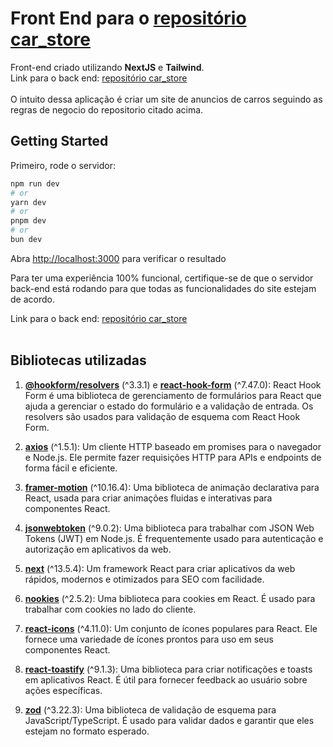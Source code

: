 # Front End para o [repositório car_store]([https://](https://github.com/rafaelntom/final_project_car_store))

Front-end criado utilizando **NextJS** e **Tailwind**.
<br>
Link para o back end: [repositório car_store]([https://](https://github.com/rafaelntom/final_project_car_store))
<br>
<br>
O intuito dessa aplicação é criar um site de anuncios de carros seguindo as regras de negocio do repositorio citado acima.

## Getting Started

Primeiro, rode o servidor:

```bash
npm run dev
# or
yarn dev
# or
pnpm dev
# or
bun dev
```

Abra [http://localhost:3000](http://localhost:3000) para verificar o resultado

Para ter uma experiência 100% funcional, certifique-se de que o servidor back-end está rodando para que todas as funcionalidades do site estejam de acordo.

Link para o back end: [repositório car_store]([https://](https://github.com/rafaelntom/final_project_car_store))
<br>
<br>


## Bibliotecas utilizadas

1. **[@hookform/resolvers](https://react-hook-form.com/get-started#TypeScript)** (^3.3.1) e **[react-hook-form](https://react-hook-form.com/)** (^7.47.0): React Hook Form é uma biblioteca de gerenciamento de formulários para React que ajuda a gerenciar o estado do formulário e a validação de entrada. Os resolvers são usados para validação de esquema com React Hook Form.

2. **[axios](https://axios-http.com/)** (^1.5.1): Um cliente HTTP baseado em promises para o navegador e Node.js. Ele permite fazer requisições HTTP para APIs e endpoints de forma fácil e eficiente.

3. **[framer-motion](https://www.framer.com/api/motion/)** (^10.16.4): Uma biblioteca de animação declarativa para React, usada para criar animações fluidas e interativas para componentes React.

4. **[jsonwebtoken](https://github.com/auth0/node-jsonwebtoken)** (^9.0.2): Uma biblioteca para trabalhar com JSON Web Tokens (JWT) em Node.js. É frequentemente usado para autenticação e autorização em aplicativos da web.

5. **[next](https://nextjs.org/)** (^13.5.4): Um framework React para criar aplicativos da web rápidos, modernos e otimizados para SEO com facilidade.

6. **[nookies](https://github.com/maticzav/nookies)** (^2.5.2): Uma biblioteca para cookies em React. É usado para trabalhar com cookies no lado do cliente.

7. **[react-icons](https://react-icons.github.io/react-icons/)** (^4.11.0): Um conjunto de ícones populares para React. Ele fornece uma variedade de ícones prontos para uso em seus componentes React.

8.  **[react-toastify](https://fkhadra.github.io/react-toastify/introduction)** (^9.1.3): Uma biblioteca para criar notificações e toasts em aplicativos React. É útil para fornecer feedback ao usuário sobre ações específicas.

9.  **[zod](https://github.com/colinhacks/zod)** (^3.22.3): Uma biblioteca de validação de esquema para JavaScript/TypeScript. É usado para validar dados e garantir que eles estejam no formato esperado.
